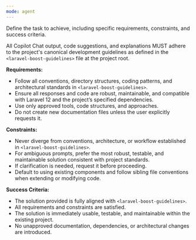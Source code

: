 ```yaml
---
mode: agent
---
```


Define the task to achieve, including specific requirements, constraints, and success criteria.

All Copilot Chat output, code suggestions, and explanations MUST adhere to the project's canonical development guidelines as defined in the `<laravel-boost-guidelines>` file at the project root.

**Requirements:**

- Follow all conventions, directory structures, coding patterns, and architectural standards in `<laravel-boost-guidelines>`.
- Ensure all responses and code are robust, maintainable, and compatible with Laravel 12 and the project’s specified dependencies.
- Use only approved tools, code structures, and approaches.
- Do not create new documentation files unless the user explicitly requests it.

**Constraints:**

- Never diverge from conventions, architecture, or workflow established in `<laravel-boost-guidelines>`.
- For ambiguous prompts, prefer the most robust, testable, and maintainable solution consistent with project standards.
- If clarification is needed, request it before proceeding.
- Default to using existing components and follow sibling file conventions when extending or modifying code.

**Success Criteria:**

- The solution provided is fully aligned with `<laravel-boost-guidelines>`.
- All requirements and constraints are satisfied.
- The solution is immediately usable, testable, and maintainable within the existing project.
- No unapproved documentation, dependencies, or architectural changes are introduced.
